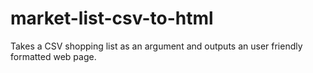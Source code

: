 # market-list-csv-to-html
Takes a CSV shopping list as an argument and outputs an user friendly formatted web page.
